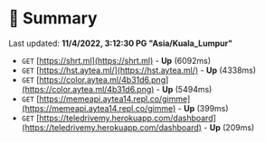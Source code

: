 # 📖 Summary
Last updated: **11/4/2022, 3:12:30 PG "Asia/Kuala_Lumpur"**

- `GET` [https://shrt.ml](https://shrt.ml) - **Up** (6092ms)
- `GET` [https://hst.aytea.ml/](https://hst.aytea.ml/) - **Up** (4338ms)
- `GET` [https://color.aytea.ml/4b31d6.png](https://color.aytea.ml/4b31d6.png) - **Up** (5494ms)
- `GET` [https://memeapi.aytea14.repl.co/gimme](https://memeapi.aytea14.repl.co/gimme) - **Up** (399ms)
- `GET` [https://teledrivemy.herokuapp.com/dashboard](https://teledrivemy.herokuapp.com/dashboard) - **Up** (209ms)
